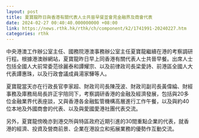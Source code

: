 ```yaml
---
layout: post
title: 夏寶龍昨日與香港有關代表人士共晉早餐並會見金融界及商會代表
date: 2024-02-27 00:40:40.000000000 +08:00
link: https://news.rthk.hk/rthk/ch/component/k2/1741991-20240227.htm
categories: rthk
---
```


中央港澳工作辦公室主任、國務院港澳事務辦公室主任夏寶龍繼續在港的考察調研行程。根據港澳辦網站，夏寶龍昨日早上同香港有關代表人士共晉早餐。出席人士包括全國人大前常委范徐麗泰和譚耀宗、以及前律政司長梁愛詩、前港區全國人大代表譚惠珠，以及行政會議成員湯家驊等人。

夏寶龍當天亦在行政長官李家超、財政司司長陳茂波、財政司副司長黃偉綸、財經事務及庫務局局長許正宇陪同下，考察調研香港的金融及經濟發展，包括與20多位金融業界代表座談，又與香港各金融監管機構高層進行工作午餐，以及與約40位本地及外國商會的代表、以及與愛國愛港社團代表交流。

另外，夏寶龍傍晚亦到港交所與特區政府近期引進的30間重點企業的代表，就香港的經濟、投資及營商前景、企業在港設立和拓展業務的優勢作互動交流。
